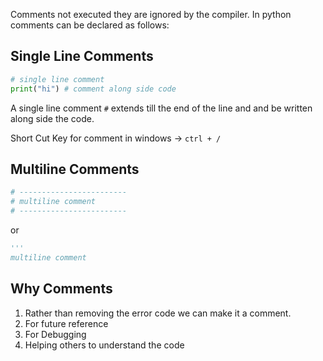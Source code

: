 Comments not executed they are ignored by the compiler. In python comments can be declared as follows:

## Single Line Comments

```python
# single line comment
print("hi") # comment along side code
```

 A single line comment `#` extends till the end of the line and and be written along side the code.

Short Cut Key for comment in windows $\rightarrow$ `ctrl + /`

## Multiline Comments

```python
# ------------------------
# multiline comment
# ------------------------
```

or 

```python
'''
multiline comment
```

## Why Comments

1. Rather than removing the error code we can make it a comment.
2. For future reference
3. For Debugging
4. Helping others to understand the code

